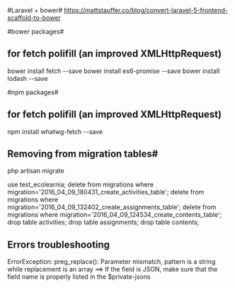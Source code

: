 
#Laravel + bower#
https://mattstauffer.co/blog/convert-laravel-5-frontend-scaffold-to-bower

#bower packages#
## for fetch polifill (an improved XMLHttpRequest)
bower install fetch --save
bower install es6-promise --save
bower install lodash --save

#npm packages#
## for fetch polifill (an improved XMLHttpRequest)
npm install whatwg-fetch --save

## Removing from migration tables#
php artisan migrate

use test_ecolearnia;
delete from migrations where migration='2016_04_09_180431_create_activities_table';
delete from migrations where migration='2016_04_09_132402_create_assignments_table';
delete from migrations where migration='2016_04_09_124534_create_contents_table';
drop table activities;
drop table assignments;
drop table contents;


## Errors troubleshooting ##
ErrorException: preg_replace(): Parameter mismatch, pattern is a string while replacement is an array
==> If the field is JSON, make sure that the field name is properly listed in the $private-jsons 
